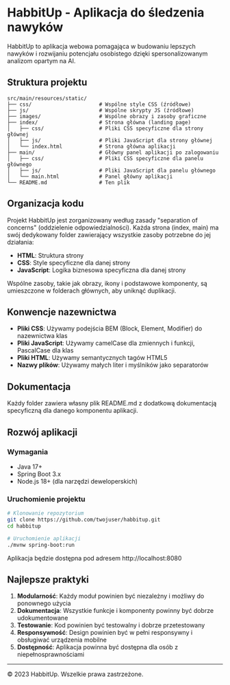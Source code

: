 # HabbitUp - Aplikacja do śledzenia nawyków

HabbitUp to aplikacja webowa pomagająca w budowaniu lepszych nawyków i rozwijaniu potencjału osobistego dzięki spersonalizowanym analizom opartym na AI.

## Struktura projektu

```
src/main/resources/static/
├── css/                      # Wspólne style CSS (źródłowe)
├── js/                       # Wspólne skrypty JS (źródłowe)
├── images/                   # Wspólne obrazy i zasoby graficzne
├── index/                    # Strona główna (landing page)
│   ├── css/                  # Pliki CSS specyficzne dla strony głównej
│   ├── js/                   # Pliki JavaScript dla strony głównej
│   └── index.html            # Strona główna aplikacji
├── main/                     # Główny panel aplikacji po zalogowaniu
│   ├── css/                  # Pliki CSS specyficzne dla panelu głównego
│   ├── js/                   # Pliki JavaScript dla panelu głównego
│   └── main.html             # Panel główny aplikacji
└── README.md                 # Ten plik
```

## Organizacja kodu

Projekt HabbitUp jest zorganizowany według zasady "separation of concerns" (oddzielenie odpowiedzialności). Każda strona (index, main) ma swój dedykowany folder zawierający wszystkie zasoby potrzebne do jej działania:

- **HTML**: Struktura strony
- **CSS**: Style specyficzne dla danej strony
- **JavaScript**: Logika biznesowa specyficzna dla danej strony

Wspólne zasoby, takie jak obrazy, ikony i podstawowe komponenty, są umieszczone w folderach głównych, aby uniknąć duplikacji.

## Konwencje nazewnictwa

- **Pliki CSS**: Używamy podejścia BEM (Block, Element, Modifier) do nazewnictwa klas
- **Pliki JavaScript**: Używamy camelCase dla zmiennych i funkcji, PascalCase dla klas
- **Pliki HTML**: Używamy semantycznych tagów HTML5
- **Nazwy plików**: Używamy małych liter i myślników jako separatorów

## Dokumentacja

Każdy folder zawiera własny plik README.md z dodatkową dokumentacją specyficzną dla danego komponentu aplikacji.

## Rozwój aplikacji

### Wymagania

- Java 17+
- Spring Boot 3.x
- Node.js 18+ (dla narzędzi deweloperskich)

### Uruchomienie projektu

```bash
# Klonowanie repozytorium
git clone https://github.com/twojuser/habbitup.git
cd habbitup

# Uruchomienie aplikacji
./mvnw spring-boot:run
```

Aplikacja będzie dostępna pod adresem http://localhost:8080

## Najlepsze praktyki

1. **Modularność**: Każdy moduł powinien być niezależny i możliwy do ponownego użycia
2. **Dokumentacja**: Wszystkie funkcje i komponenty powinny być dobrze udokumentowane
3. **Testowanie**: Kod powinien być testowalny i dobrze przetestowany
4. **Responsywność**: Design powinien być w pełni responsywny i obsługiwać urządzenia mobilne
5. **Dostępność**: Aplikacja powinna być dostępna dla osób z niepełnosprawnościami

---

© 2023 HabbitUp. Wszelkie prawa zastrzeżone. 